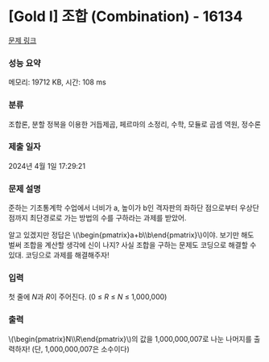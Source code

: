 # [Gold I] 조합 (Combination) - 16134 

[문제 링크](https://www.acmicpc.net/problem/16134) 

### 성능 요약

메모리: 19712 KB, 시간: 108 ms

### 분류

조합론, 분할 정복을 이용한 거듭제곱, 페르마의 소정리, 수학, 모듈로 곱셈 역원, 정수론

### 제출 일자

2024년 4월 1일 17:29:21

### 문제 설명

<p>준하는 기초통계학 수업에서 너비가 a, 높이가 ​​​​​b인 격자판의 좌하단 점으로부터 우상단 점까지 최단경로로 가는 방법의 수를 구하라는 과제를 받았어. </p>

<p>알고 있겠지만 정답은  \(\begin{pmatrix}a+b\\b\end{pmatrix}\)이야. 보기만 해도 벌써 조합을 계산할 생각에 신이 나지? 사실 조합을 구하는 문제도 코딩으로 해결할 수 있대. 코딩으로 과제를 해결해주자!</p>

### 입력 

 <p class="0" style="text-align:left">첫 줄에 <em>N</em>과 <em>R</em>이 주어진다. (0 ≤ <em>R</em> ≤ <i>N</i> ≤ 1,000,000)</p>

### 출력 

 <p class="0" style="text-align:left">\(\begin{pmatrix}N\\R\end{pmatrix}\)의 값을 1,000,000,007로 나눈 나머지를 출력하자! (단, 1,000,000,007은 소수이다)</p>


